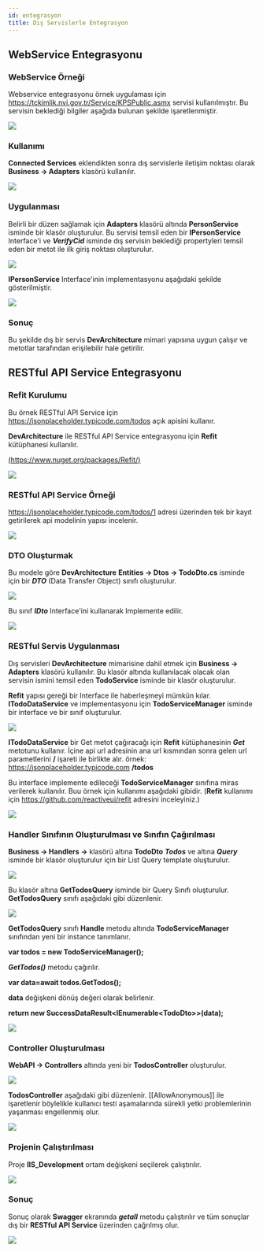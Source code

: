 ```yaml
---
id: entegrasyon
title: Dış Servislerle Entegrasyon
---
```



## WebService Entegrasyonu
### WebService Örneği
Webservice entegrasyonu örnek uygulaması için https://tckimlik.nvi.gov.tr/Service/KPSPublic.asmx servisi kullanılmıştır. Bu servisin beklediği bilgiler aşağıda bulunan şekilde işaretlenmiştir. 

![](./media/image57.png)

### Kullanımı
**Connected Services** eklendikten sonra dış servislerle iletişim noktası olarak **Business -> Adapters** klasörü kullanılır. 

![](./media/image58.png)

### Uygulanması
Belirli bir düzen sağlamak için **Adapters** klasörü altında **PersonService** isminde bir klasör oluşturulur. Bu servisi temsil eden bir **IPersonService** Interface'i ve ***VerifyCid*** isminde dış servisin beklediği propertyleri temsil eden bir metot ile ilk giriş noktası oluşturulur. 

![](./media/image59.png)

**IPersonService** Interface'inin implementasyonu aşağıdaki şekilde gösterilmiştir.

![](./media/image60.png)
### Sonuç
Bu şekilde dış bir servis **DevArchitecture** mimari yapısına uygun çalışır ve metotlar tarafından erişilebilir hale getirilir.

## RESTful API Service Entegrasyonu
### Refit Kurulumu
Bu örnek RESTful API Service için https://jsonplaceholder.typicode.com/todos açık apisini kullanır.

**DevArchitecture** ile RESTful API Service entegrasyonu için **Refit** kütüphanesi kullanılır.

[(https://www.nuget.org/packages/Refit/)](https://www.nuget.org/packages/Refit/)

![](./media/image61.png)

### RESTful API Service Örneği
https://jsonplaceholder.typicode.com/todos/1 adresi üzerinden tek bir kayıt getirilerek api modelinin yapısı incelenir.

![](./media/image64.png)

### DTO Oluşturmak
Bu modele göre **DevArchitecture** **Entities -> Dtos -> TodoDto.cs** isminde için bir ***DTO*** (Data Transfer Object) sınıfı oluşturulur.

![](./media/image65.png)

Bu sınıf ***IDto*** Interface'ini kullanarak Implemente edilir.

![](./media/image66.png)

### RESTful Servis Uygulanması
Dış servisleri **DevArchitecture** mimarisine dahil etmek için **Business -> Adapters** klasörü kullanılır. 
Bu klasör altında kullanılacak olacak olan servisin ismini temsil eden **TodoService** isminde bir klasör oluşturulur.

**Refit** yapısı gereği bir Interface ile haberleşmeyi mümkün kılar. **ITodoDataService** ve implementasyonu için **TodoServiceManager** isminde bir interface ve bir sınıf oluşturulur.

![](./media/image67.png)

**ITodoDataService** bir Get metot çağıracağı için **Refit** kütüphanesinin ***Get*** metotunu kullanır. İçine api url adresinin ana url kısmından sonra gelen url parametlerini **/** işareti ile birlikte alır. örnek: https://jsonplaceholder.typicode.com **/todos** 

Bu interface implemente edileceği **TodoServiceManager** sınıfına miras verilerek kullanılır. Buu örnek için kullanımı aşağıdaki gibidir. (**Refit** kullanımı için https://github.com/reactiveui/refit adresini inceleyiniz.) 

![](./media/image69.png)

### Handler Sınıfının Oluşturulması ve Sınıfın Çağırılması
**Business -> Handlers ->** klasörü altına **TodoDto** ***Todos*** ve altına ***Query*** isminde bir klasör oluşturulur için bir List Query template oluşturulur. 

![](./media/image72.png)

Bu klasör altına **GetTodosQuery** isminde bir Query Sınıfı oluşturulur.
**GetTodosQuery** sınıfı aşağıdaki gibi düzenlenir.

![](./media/image73.png)

**GetTodosQuery** sınıfı **Handle** metodu altında **TodoServiceManager** sınıfından yeni bir instance tanımlanır.

**var todos = new TodoServiceManager();** 

***GetTodos()*** metodu çağırılır.

**var data=await todos.GetTodos();**

**data** değişkeni dönüş değeri olarak belirlenir.

**return new SuccessDataResult<IEnumerable<TodoDto\>\>(data);**

![](./media/image74.png)

### Controller Oluşturulması

**WebAPI -> Controllers** altında yeni bir **TodosController** oluşturulur. 

![](./media/image75.png)

**TodosController** aşağıdaki gibi düzenlenir. [[AllowAnonymous]] ile işaretlenir böylelikle kullanıcı testi aşamalarında sürekli yetki problemlerinin yaşanması engellenmiş olur.

![](./media/image76.png)

### Projenin Çalıştırılması
Proje **IIS_Development** ortam değişkeni seçilerek çalıştırılır.

![](./media/image77.png)

### Sonuç

Sonuç olarak **Swagger** ekranında ***getall*** metodu çalıştırılır ve tüm sonuçlar dış bir **RESTful API Service** üzerinden çağrılmış olur. 

![](./media/image78.png)